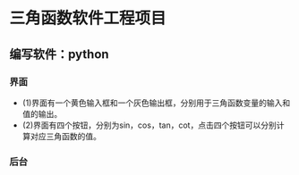三角函数软件工程项目
=
编写软件：python
--
### 界面
* (1)界面有一个黄色输入框和一个灰色输出框，分别用于三角函数变量的输入和值的输出。
* (2)界面有四个按钮，分别为sin，cos，tan，cot，点击四个按钮可以分别计算对应三角函数的值。
### 后台
